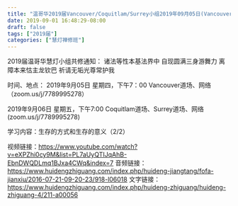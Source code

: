```yaml
---
title: "温哥华2019届Vancouver/Coquitlam/Surrey小组2019年09月05日(Vancouver)06日(Coquitla/Surrey)共修"
date: 2019-09-01 16:48:29-08:00
draft: false
tags: ["2019届"]
categories: ["慧灯禅修班"]
---
```

2019届温哥华慧灯小组共修通知：
诸法等性本基法界中
自现圆满三身游舞力
离障本来怙主龙钦巴
祈请无垢光尊常护我

时间、地点：
2019年9月05日 星期四，下午7：00
Vancouver道场、网络（zoom.us/j/7789995278）

2019年9月06日 星期五，下午7:00
Coquitlam道场、Surrey道场、网络(zoom.us/j/7789995278)

学习内容：生存的方式和生存的意义（2/2）

视频链接：https://www.youtube.com/watch?v=eXPZhi0cy9M&list=PL7aUyQTIJqAhB-EbnDWQDLmq1BJxa4CWq&index=7
音频链接：https://www.huidengzhiguang.com/index.php/huideng-jiangtang/fofa-jianxiu/2016-07-21-09-20-23/918-l06018
文字链接：https://www.huidengzhiguang.com/index.php/huideng-zhiguang/huideng-zhiguang-4/211-a00056
